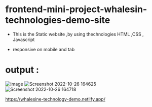 # frontend-mini-project-whalesin-technologies-demo-site

* This is the Static website ,by using thechnologies  HTML ,CSS , Javascript

* responsive on mobile and tab

# output :
![image](https://user-images.githubusercontent.com/105235204/198010729-6b65e703-304a-4774-a68c-4fe1d3c5285a.png)
![Screenshot 2022-10-26 164625](https://user-images.githubusercontent.com/105235204/198013021-c1d1eff1-37d5-4216-b284-2369a8c9a1dc.jpg)
![Screenshot 2022-10-26 164718](https://user-images.githubusercontent.com/105235204/198013153-ac463725-9073-4dfc-9bb4-0694e42c08a7.jpg)



https://whalesine-technology-demo.netlify.app/
